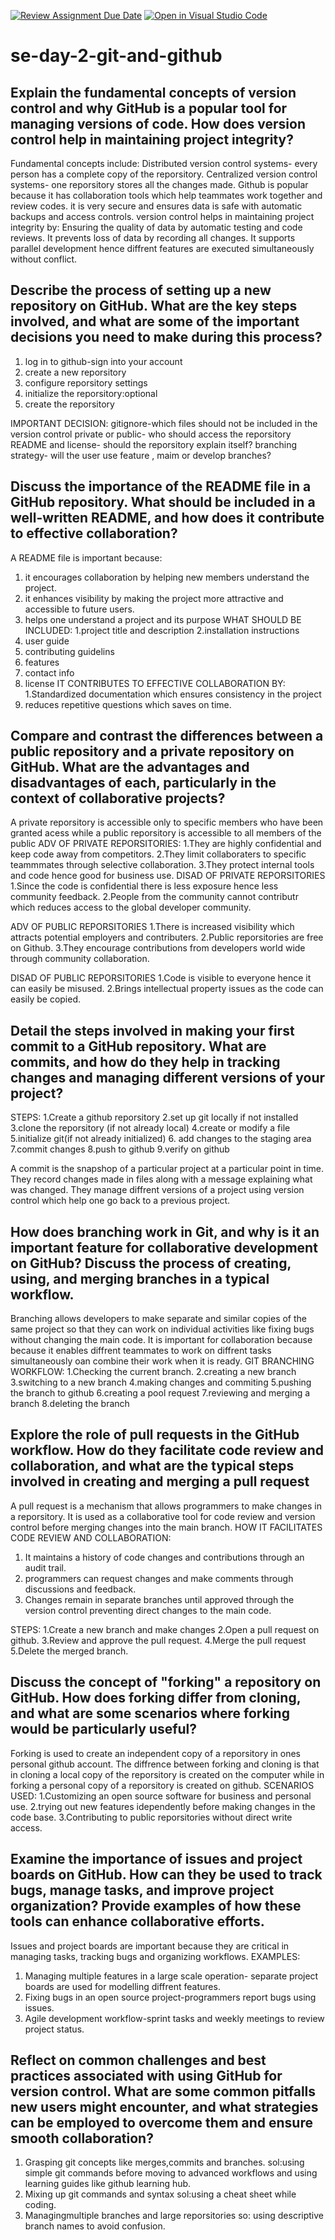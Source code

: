 [![Review Assignment Due Date](https://classroom.github.com/assets/deadline-readme-button-22041afd0340ce965d47ae6ef1cefeee28c7c493a6346c4f15d667ab976d596c.svg)](https://classroom.github.com/a/8wgCKhpZ)
[![Open in Visual Studio Code](https://classroom.github.com/assets/open-in-vscode-2e0aaae1b6195c2367325f4f02e2d04e9abb55f0b24a779b69b11b9e10269abc.svg)](https://classroom.github.com/online_ide?assignment_repo_id=18687382&assignment_repo_type=AssignmentRepo)
# se-day-2-git-and-github
## Explain the fundamental concepts of version control and why GitHub is a popular tool for managing versions of code. How does version control help in maintaining project integrity?
Fundamental concepts include:
Distributed version control systems- every person has a complete copy of the reporsitory.
Centralized version control systems- one reporsitory stores all the changes made.
Github is popular because it has collaboration tools which help teammates work together and review codes. it is very secure and ensures data is safe with automatic backups and access controls.
version control helps in maintaining project integrity by:
Ensuring the quality of data by automatic testing and code reviews.
It prevents loss of data by recording all changes.
It supports parallel development hence diffrent features are executed simultaneously without conflict.

## Describe the process of setting up a new repository on GitHub. What are the key steps involved, and what are some of the important decisions you need to make during this process?
1. log in to github-sign into your account
2. create a new reporsitory
3. configure reporsitory settings
4. initialize the reporsitory:optional
5. create the reporsitory

IMPORTANT DECISION:
gitignore-which files should not be included in the version control
private or public- who should access the reporsitory
README and license- should the reporsitory explain itself?
branching strategy- will the user use feature , maim or develop branches?

## Discuss the importance of the README file in a GitHub repository. What should be included in a well-written README, and how does it contribute to effective collaboration?
A README file is important because:
1. it encourages collaboration by helping new members understand the project.
2. it enhances visibility by making the project  more attractive and accessible to future users.
3.  helps one understand a project and its purpose
WHAT SHOULD BE INCLUDED:
1.project title and description
2.installation instructions
3. user guide
4. contributing guidelins
5. features
6. contact info
7. license
IT CONTRIBUTES TO EFFECTIVE COLLABORATION BY:
1.Standardized documentation which ensures consistency in the project
2. reduces repetitive questions which saves on time.

## Compare and contrast the differences between a public repository and a private repository on GitHub. What are the advantages and disadvantages of each, particularly in the context of collaborative projects?
A private reporsitory is accessible only to specific members who have been granted acess while a public reporsitory is accessible to all members of the public
ADV OF PRIVATE REPORSITORIES:
1.They are highly confidential and keep code away from competitors.
2.They limit collaboraters to specific teammmates through selective collaboration.
3.They protect internal tools and code hence good for business use.
DISAD OF PRIVATE REPORSITORIES
1.Since the code is confidential there is less exposure hence less community feedback.
2.People from the community cannot contributr which reduces access to the global developer community.

ADV OF PUBLIC REPORSITORIES
1.There is increased visibility which attracts potential employers and contributers.
2.Public reporsitories are free on Github.
3.They encourage contributions from developers world wide through community collaboration.

DISAD OF PUBLIC REPORSITORIES
1.Code is visible to everyone hence it can easily be misused.
2.Brings intellectual property issues as the code can easily be copied.

## Detail the steps involved in making your first commit to a GitHub repository. What are commits, and how do they help in tracking changes and managing different versions of your project?
STEPS:
1.Create a github reporsitory
2.set up git locally if not installed
3.clone the reporsitory (if not already local)
4.create or modify a file
5.initialize git(if not already initialized)
6. add changes to the staging area
7.commit changes
8.push to github
9.verify on github

A commit is the snapshop of a particular project at a particular point in time. They record changes made in files along with a message explaining what was changed.
They manage diffrent versions of a project using version control which help one go back to a previous project.

## How does branching work in Git, and why is it an important feature for collaborative development on GitHub? Discuss the process of creating, using, and merging branches in a typical workflow.
Branching allows developers to make separate and similar copies of the same project so that they can work on individual activities like fixing bugs without changing the main code.
It is important for collaboration because because it enables diffrent teammates to work on diffrent tasks simultaneously oan combine their work when it is ready.
GIT BRANCHING WORKFLOW:
1.Checking the current branch.
2.creating a new branch
3.switching to a new branch
4.making changes and commiting
5.pushing the branch to github
6.creating a pool request
7.reviewing and merging a branch
8.deleting the branch

## Explore the role of pull requests in the GitHub workflow. How do they facilitate code review and collaboration, and what are the typical steps involved in creating and merging a pull request
A pull request is a mechanism that allows programmers to make changes in a reporsitory. It is used as a collaborative tool for code review and version control before merging changes into the main branch.
HOW IT FACILITATES CODE REVIEW AND COLLABORATION:
1. It maintains a history of code changes and contributions through an audit trail.
2. programmers can request changes and make comments through discussions and feedback.
3. Changes remain in separate branches until approved through the version control preventing direct changes to the main code.

STEPS:
1.Create a new branch and make changes
2.Open a pull request on github.
3.Review and approve the pull request.
4.Merge the pull request
5.Delete the merged branch.

## Discuss the concept of "forking" a repository on GitHub. How does forking differ from cloning, and what are some scenarios where forking would be particularly useful?
Forking is used to create an independent copy of a reporsitory in ones personal github account.
The diffrence between forking and cloning is that in cloning a local copy of the reporsitory is created on the computer while in forking a personal copy of a reporsitory is created on github.
SCENARIOS USED:
1.Customizing an open source software for business and personal use.
2.trying out new features idependently before making changes in the code base.
3.Contributing to public reporsitories without direct write access.

## Examine the importance of issues and project boards on GitHub. How can they be used to track bugs, manage tasks, and improve project organization? Provide examples of how these tools can enhance collaborative efforts.
Issues and project boards are important because they are critical in managing tasks, tracking bugs and organizing workflows.
EXAMPLES:
1. Managing multiple features in a large scale operation- separate project boards are used for modelling diffrent features.
2. Fixing bugs in an open source project-programmers report bugs using issues.
3. Agile development workflow-sprint tasks and weekly meetings to review project status.

## Reflect on common challenges and best practices associated with using GitHub for version control. What are some common pitfalls new users might encounter, and what strategies can be employed to overcome them and ensure smooth collaboration?
1. Grasping git concepts like merges,commits and branches.
   sol:using simple git commands before moving to advanced workflows and using learning guides like github learning hub.
2. Mixing up git commands and syntax
   sol:using a cheat sheet while coding.
3. Managingmultiple branches and large reporsitories
   so: using descriptive branch names to avoid confusion.
